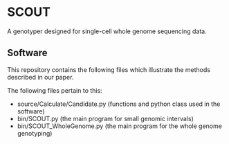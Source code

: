 # SCOUT
A genotyper designed for single-cell whole genome sequencing data.

## Software
This repository contains the following files which illustrate the methods described in our paper. 

The following files pertain to this:

- source/Calculate/Candidate.py (functions and python class used in the software)
- bin/SCOUT.py (the main program for small genomic intervals)
- bin/SCOUT_WholeGenome.py (the main program for the whole genome genotyping)
